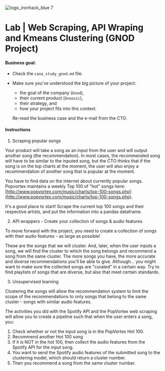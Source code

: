 ![logo_ironhack_blue 7](https://user-images.githubusercontent.com/23629340/40541063-a07a0a8a-601a-11e8-91b5-2f13e4e6b441.png)

# Lab | Web Scraping, API Wraping and Kmeans Clustering (GNOD Project)

#### Business goal:

- Check the `case_study_gnod.md` file.
- Make sure you've understood the big picture of your project:

  - the goal of the company (`Gnod`),
  - their current product (`Gnoosic`),
  - their strategy, and
  - how your project fits into this context.

  Re-read the business case and the e-mail from the CTO.

#### Instructions

1. Scraping popular songs

Your product will take a song as an input from the user and will output another song (the recommendation). In most cases, the recommended song will have to be similar to the inputed song, but the CTO thinks that if the song is on the top charts at the moment, the user will also enjoy a recommendation of another song that is popular at the moment.

You have to find data on the internet about currently popular songs. Popvortex maintains a weekly Top 100 of "hot" songs here: [http://www.popvortex.com/music/charts/top-100-songs.php](http://www.popvortex.com/music/charts/top-100-songs.php).

It's a good place to start! Scrape the current top 100 songs and their respective artists, and put the information into a pandas dataframe.

2. API wrappers - Create your collection of songs & audio features

To move forward with the project, you need to create a collection of songs with their audio features - as large as possible!

These are the songs that we will cluster. And, later, when the user inputs a song, we will find the cluster to which the song belongs and recommend a song from the same cluster. The more songs you have, the more accurate and diverse recommendations you'll be able to give. Although... you might want to make sure the collected songs are "curated" in a certain way. Try to find playlists of songs that are diverse, but also that meet certain standards.

3. Unsupervised learning

Clustering the songs will allow the recommendation system to limit the scope of the recommendations to only songs that belong to the same cluster - songs with similar audio features.

The activities you did with the Spotify API and the PopVortex web scraping will allow you to create a pipeline such that when the user enters a song, you:

  1. Check whether or not the input song is in the PopVortex Hot 100.
  2. Recommend another Hot 100 song
  3. If it is NOT in the hot 100, then collect the audio features from the Spotify API for the input song.
  4. You want to send the Spotify audio features of the submitted song to the clustering model, which should return a cluster number.
  5. Then you recommend a song from the same cluster number.
